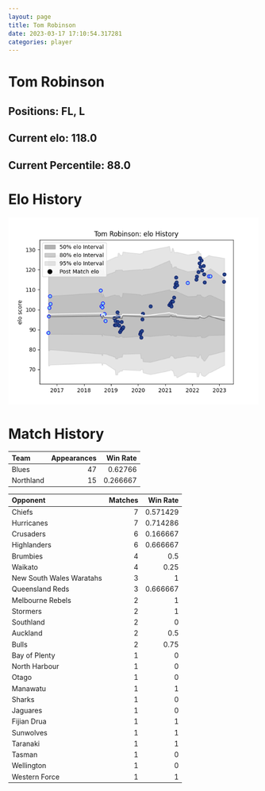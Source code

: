 ```yaml
---  
layout: page  
title: Tom Robinson  
date: 2023-03-17 17:10:54.317281  
categories: player  
---
```

# Tom Robinson

## Positions: FL, L

## Current elo: 118.0

## Current Percentile: 88.0

# Elo History


![elo history](history_TomRobinson.png)
# Match History


| Team      |   Appearances |   Win Rate |
|:----------|--------------:|-----------:|
| Blues     |            47 |   0.62766  |
| Northland |            15 |   0.266667 |

| Opponent                 |   Matches |   Win Rate |
|:-------------------------|----------:|-----------:|
| Chiefs                   |         7 |   0.571429 |
| Hurricanes               |         7 |   0.714286 |
| Crusaders                |         6 |   0.166667 |
| Highlanders              |         6 |   0.666667 |
| Brumbies                 |         4 |   0.5      |
| Waikato                  |         4 |   0.25     |
| New South Wales Waratahs |         3 |   1        |
| Queensland Reds          |         3 |   0.666667 |
| Melbourne Rebels         |         2 |   1        |
| Stormers                 |         2 |   1        |
| Southland                |         2 |   0        |
| Auckland                 |         2 |   0.5      |
| Bulls                    |         2 |   0.75     |
| Bay of Plenty            |         1 |   0        |
| North Harbour            |         1 |   0        |
| Otago                    |         1 |   0        |
| Manawatu                 |         1 |   1        |
| Sharks                   |         1 |   0        |
| Jaguares                 |         1 |   0        |
| Fijian Drua              |         1 |   1        |
| Sunwolves                |         1 |   1        |
| Taranaki                 |         1 |   1        |
| Tasman                   |         1 |   0        |
| Wellington               |         1 |   0        |
| Western Force            |         1 |   1        |